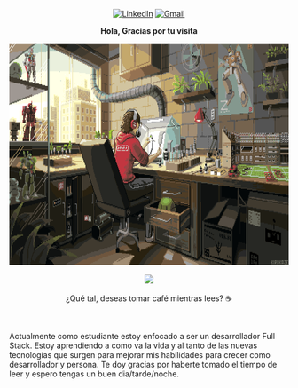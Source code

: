 <p align="center">
<a href="https://www.linkedin.com/in/emanuel-robinson-ordo%C3%B1ez-hancco-797956355/"><img src="https://img.shields.io/badge/linkedin-%230077B5.svg?style=for-the-badge&logo=linkedin&logoColor=white" alt="LinkedIn"></a>
<a href="mailto:emarobins.oh@gmail.com"><img src="https://img.shields.io/badge/Gmail-D14836?style=for-the-badge&logo=gmail&logoColor=white" alt="Gmail"></a>
</p>

<p align="center"><strong>Hola, Gracias por tu visita</strong></p>

<p align="center"><img src="kirokaze.gif" alt="KIROKAZE" style="width: 750px; height: 400px;"></p> 

<p align="center">
<a href="#"><img src="https://readme-typing-svg.herokuapp.com?font=&duration=2900&pause=1200&color=F7CF18&center=true&vCenter=true&width=435&lines=DESARROLLADOR+DE+SOFTWARE+EN+PROCESO;EXPERIENCIA+EN+BACKEND;EXPERIENCIA+EN+FRONTEND;y+un+buen+ser+humano"/></a>
</p>

<p align="center">¿Qué tal, deseas tomar café mientras lees? ☕</p>

<br>

Actualmente como estudiante estoy enfocado a ser un desarrollador Full Stack. Estoy aprendiendo a como va la vida y al tanto de las nuevas tecnologias que surgen para mejorar mis habilidades para crecer como desarrollador y persona.
Te doy gracias por haberte tomado el tiempo de leer y espero tengas un buen dia/tarde/noche.
